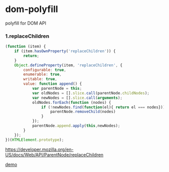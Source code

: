 # dom-polyfill

polyfill for DOM API

### 1.replaceChildren

```js
(function (item) {
    if (item.hasOwnProperty('replaceChildren')) {
        return;
    }
    Object.defineProperty(item, 'replaceChildren', {
        configurable: true,
        enumerable: true,
        writable: true,
        value: function append() {
            var parentNode = this;
            var oldNodes = [].slice.call(parentNode.childNodes);
            var newNodes = [].slice.call(arguments);
            oldNodes.forEach(function (nodes) {
                if (!newNodes.find(function(el){ return el === nodes})) {
                    parentNode.removeChild(nodes)
                }
            });
            parentNode.append.apply(this,newNodes);
        }
    });
})(HTMLElement.prototype);
```

https://developer.mozilla.org/en-US/docs/Web/API/ParentNode/replaceChildren

[demo](demo/replaceChildren.html)
